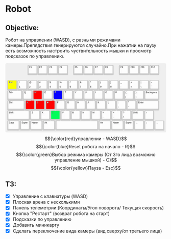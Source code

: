 # Robot

## Objective:

Робот на управлении (WASD), с разными режимами камеры.Препядствия генерируются случайно.При нажатии на паузу есть возможность настроить чуствительность мышки и просмотр подсказок по управлению.

 ![Preview](https://raw.githubusercontent.com/Wanna-Be-Dev/TestRobot/refs/heads/master/Assets/Materials/keyboard.png)  
$${\color{red}управлении - WASD}$$
$${\color{blue}Reset робота на начало - R}$$
$${\color{green}Выбор режима камеры (От 3го лица возможно управление мышкой) - C}$$
$${\color{yellow}Пауза - Esc}$$
 
## ТЗ:
- [x] Управление с клавиатуры (WASD)
- [x] Плоская арена с несколькими 
- [x] Панель телеметрии:(Координаты/Угол поворота/ Текущая скорость)
- [x] Кнопка "Рестарт" (возврат робота на старт)
- [x] Подсказки по управлению
- [x] Добавить миникарту
- [x] Сделать переключение вида камеры (вид сверху/от третьего лица)
